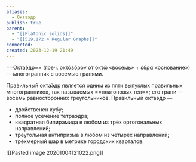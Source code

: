 ```yaml
---
aliases:
  - Октаэдр
publish: true
parent:
  - "[[Platonic solids]]"
  - "[[519.172.4 Regular Graphs]]"
connected: 
created: 2023-12-19 21:49
---
```


==Окта́эдр== (греч. οκτάεδρον от οκτώ «восемь» + έδρα «основание») — многогранник с восемью гранями.

Пра́вильный окта́эдр является одним из пяти выпуклых правильных многогранников, так называемых ==платоновых тел==; его грани — восемь равносторонних треугольников. Правильный октаэдр —
- двойственен кубу;
- полное усечение тетраэдра;
- квадратная бипирамида в любом из трёх ортогональных направлений;
- треугольная антипризма в любом из четырёх направлений;
- трёхмерный шар в метрике городских кварталов.

![[Pasted image 20201004121022.png]]